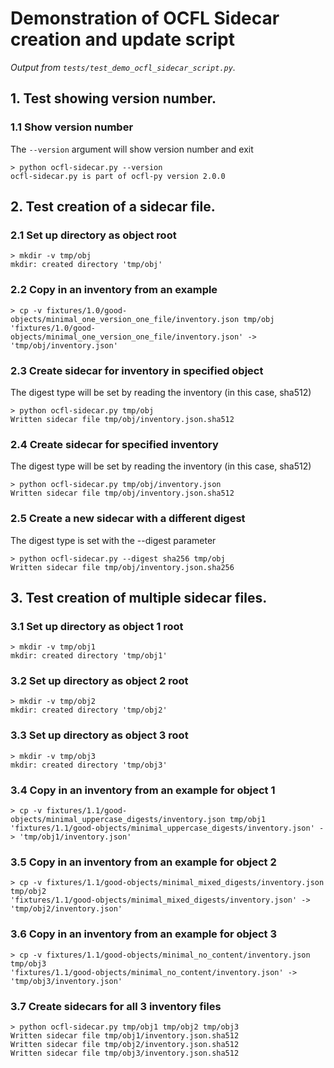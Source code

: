 # Demonstration of OCFL Sidecar creation and update script

_Output from `tests/test_demo_ocfl_sidecar_script.py`._

## 1. Test showing version number.

### 1.1 Show version number

The `--version` argument will show version number and exit

```
> python ocfl-sidecar.py --version
ocfl-sidecar.py is part of ocfl-py version 2.0.0
```


## 2. Test creation of a sidecar file.

### 2.1 Set up directory as object root

```
> mkdir -v tmp/obj
mkdir: created directory 'tmp/obj'
```


### 2.2 Copy in an inventory from an example

```
> cp -v fixtures/1.0/good-objects/minimal_one_version_one_file/inventory.json tmp/obj
'fixtures/1.0/good-objects/minimal_one_version_one_file/inventory.json' -> 'tmp/obj/inventory.json'
```


### 2.3 Create sidecar for inventory in specified object

The digest type will be set by reading the inventory (in this case, sha512)

```
> python ocfl-sidecar.py tmp/obj
Written sidecar file tmp/obj/inventory.json.sha512
```


### 2.4 Create sidecar for specified inventory

The digest type will be set by reading the inventory (in this case, sha512)

```
> python ocfl-sidecar.py tmp/obj/inventory.json
Written sidecar file tmp/obj/inventory.json.sha512
```


### 2.5 Create a new sidecar with a different digest

The digest type is set with the --digest parameter

```
> python ocfl-sidecar.py --digest sha256 tmp/obj
Written sidecar file tmp/obj/inventory.json.sha256
```


## 3. Test creation of multiple sidecar files.

### 3.1 Set up directory as object 1 root

```
> mkdir -v tmp/obj1
mkdir: created directory 'tmp/obj1'
```


### 3.2 Set up directory as object 2 root

```
> mkdir -v tmp/obj2
mkdir: created directory 'tmp/obj2'
```


### 3.3 Set up directory as object 3 root

```
> mkdir -v tmp/obj3
mkdir: created directory 'tmp/obj3'
```


### 3.4 Copy in an inventory from an example for object 1

```
> cp -v fixtures/1.1/good-objects/minimal_uppercase_digests/inventory.json tmp/obj1
'fixtures/1.1/good-objects/minimal_uppercase_digests/inventory.json' -> 'tmp/obj1/inventory.json'
```


### 3.5 Copy in an inventory from an example for object 2

```
> cp -v fixtures/1.1/good-objects/minimal_mixed_digests/inventory.json tmp/obj2
'fixtures/1.1/good-objects/minimal_mixed_digests/inventory.json' -> 'tmp/obj2/inventory.json'
```


### 3.6 Copy in an inventory from an example for object 3

```
> cp -v fixtures/1.1/good-objects/minimal_no_content/inventory.json tmp/obj3
'fixtures/1.1/good-objects/minimal_no_content/inventory.json' -> 'tmp/obj3/inventory.json'
```


### 3.7 Create sidecars for all 3 inventory files

```
> python ocfl-sidecar.py tmp/obj1 tmp/obj2 tmp/obj3
Written sidecar file tmp/obj1/inventory.json.sha512
Written sidecar file tmp/obj2/inventory.json.sha512
Written sidecar file tmp/obj3/inventory.json.sha512
```

